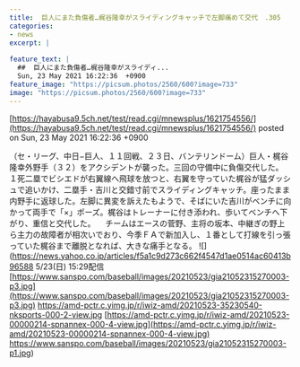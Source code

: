 ```yaml
---
title:  巨人にまた負傷者…梶谷隆幸がスライディングキャッチで左脚痛めて交代　.305   4本　21打点　10盗塁  
categories:
- news
excerpt: |
  
feature_text: |
  ##  巨人にまた負傷者…梶谷隆幸がスライディ...
  Sun, 23 May 2021 16:22:36  +0900
feature_image: "https://picsum.photos/2560/600?image=733"
image: "https://picsum.photos/2560/600?image=733"
---
```


[https://hayabusa9.5ch.net/test/read.cgi/mnewsplus/1621754556/](https://hayabusa9.5ch.net/test/read.cgi/mnewsplus/1621754556/)
posted on Sun, 23 May 2021 16:22:36  +0900

<!--more-->

（セ・リーグ、中日−巨人、１１回戦、２３日、バンテリンドーム）巨人・梶谷隆幸外野手（３２）をアクシデントが襲った。三回の守備中に負傷交代した。 １死二塁でビシエドが右翼線へ飛球を放つと、右翼を守っていた梶谷が猛ダッシュで追いかけ、二塁手・吉川と交錯寸前でスライディングキャッチ。座ったまま内野手に返球した。左脚に異変を訴えたもようで、そばにいた吉川がベンチに向かって両手で「×」ポーズ。梶谷はトレーナーに付き添われ、歩いてベンチへ下がり、重信と交代した。 　チームはエースの菅野、主将の坂本、中継ぎの野上ら主力の故障者が相次いでおり、今季ＦＡで新加入し、１番として打線を引っ張っていた梶谷まで離脱となれば、大きな痛手となる。 ![](https://news.yahoo.co.jp/articles/f5a1c9d273c662f4547d1ae0514ac60413b96588 5/23(日) 15:29配信 [https://www.sanspo.com/baseball/images/20210523/gia21052315270003-p3.jpg](https://www.sanspo.com/baseball/images/20210523/gia21052315270003-p3.jpg) https://amd-pctr.c.yimg.jp/r/iwiz-amd/20210523-35230540-nksports-000-2-view.jpg [https://amd-pctr.c.yimg.jp/r/iwiz-amd/20210523-00000214-spnannex-000-4-view.jpg](https://amd-pctr.c.yimg.jp/r/iwiz-amd/20210523-00000214-spnannex-000-4-view.jpg) https://www.sanspo.com/baseball/images/20210523/gia21052315270003-p1.jpg)
